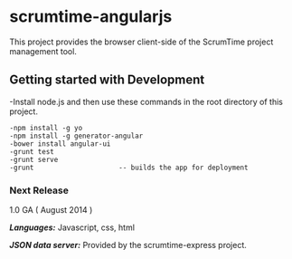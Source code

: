 # scrumtime-angularjs

This project provides the browser client-side of the ScrumTime project management tool.

## Getting started with Development

-Install node.js and then use these commands in the root directory of this project.

	-npm install -g yo
	-npm install -g generator-angular
	-bower install angular-ui
	-grunt test
	-grunt serve
	-grunt                     -- builds the app for deployment
  

### Next Release

1.0 GA ( August 2014 )

_**Languages:**_ Javascript, css, html

_**JSON data server:**_   Provided by the scrumtime-express project.
